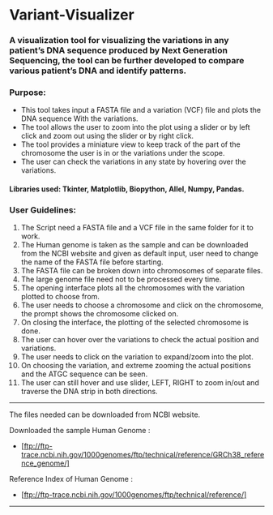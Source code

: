 # Variant-Visualizer
### A visualization tool for visualizing the variations in any patient’s DNA sequence produced by Next Generation Sequencing, the tool can be further developed to compare various patient’s DNA and identify patterns.

### Purpose:
* This tool takes input a FASTA file and a variation (VCF) file and plots the DNA sequence With the variations.
* The tool allows the user to zoom into the plot using a slider or by left click and zoom out using the slider or by right click.
* The tool provides a miniature view to keep track of the part of the chromosome the user is in or the variations under the scope.
* The user can check the variations in any state by hovering over the variations.

#### Libraries used: Tkinter, Matplotlib, Biopython, Allel, Numpy, Pandas.

### User Guidelines:
1. The Script need a FASTA file and a VCF file in the same folder for it to work.
2. The Human genome is taken as the sample and can be downloaded from the NCBI website and given as default input, 
   user need to change the name of the FASTA file before starting.
3. The FASTA file can be broken down into chromosomes of separate files.
4. The large genome file need not to be processed every time.
5. The opening interface plots all the chromosomes with the variation plotted to choose from.
6. The user needs to choose a chromosome and click on the chromosome, the prompt shows the chromosome clicked on.
7. On closing the interface, the plotting of the selected chromosome is done.
8. The user can hover over the variations to check the actual position and variations.
9. The user needs to click on the variation to expand/zoom into the plot.
10. On choosing the variation, and extreme zooming the actual positions and the ATGC sequence can be seen.
11. The user can still hover and use slider, LEFT, RIGHT to zoom in/out and traverse the DNA strip in both directions.
---

The files needed can be downloaded from NCBI website.

Downloaded the sample Human Genome : 

* [ftp://ftp-trace.ncbi.nih.gov/1000genomes/ftp/technical/reference/GRCh38_reference_genome/]

Reference Index of Human Genome : 
* [ftp://ftp-trace.ncbi.nih.gov/1000genomes/ftp/technical/reference/]

---


